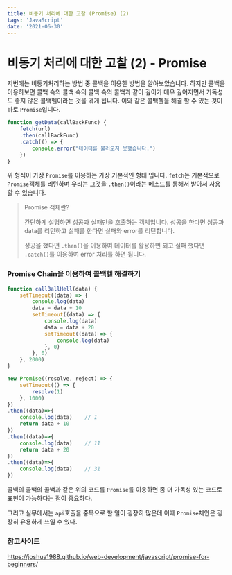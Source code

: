 ```yaml
---
title: 비동기 처리에 대한 고찰 (Promise) (2) 
tags: 'JavaScript'
date: '2021-06-30'
---
```


# 비동기 처리에 대한 고찰 (2) - Promise

저번에는 비동기처리하는 방법 중 콜백을 이용한 방법을 알아보았습니다. 하지만 콜백을 이용하보면 콜백 속의 콜백 속의 콜백 속의 콜백과 같이 깊이가 매우 깊어지면서 가독성도 좋지 않은 콜백헬이라는 것을 겪게 됩니다. 이와 같은 콜백헬을 해결 할 수 있는 것이 바로 `Promise`입니다.

```javascript
function getData(callBackFunc) {
    fetch(url)
    .then(callBackFunc)
    .catch(() => {
        console.error("데이터를 불러오지 못했습니다.")
    })
}
```

위 형식이 가장 `Promise`를 이용하는 가장 기본적인 형태 입니다. `fetch`는 기본적으로 `Promise`객체를 리턴하며 우리는 그것을 `.then()`이라는 메소드를 통해서 받아서 사용할 수 있습니다.  

>Promise 객체란?
>
>간단하게 설명하면 성공과 실패만을 호출하는 객체입니다. 성공을 한다면 성공과 data를 리턴하고 실패를 한다면 실패와  error를 리턴합니다.
>
>성공을 했다면 `.then()`을 이용하여 데이터를 활용하면 되고 실패 했다면 `.catch()`를 이용하여 error 처리를 하면 됩니다. 

### Promise Chain을 이용하여 콜백헬 해결하기

```javascript
function callBallHell(data) {
    setTimeout((data) => {
        console.log(data)
        data = data + 10
        setTimeout((data) => {
            console.log(data)
            data = data + 20
            setTimeout((data) => {
                console.log(data)
            }, 0)
        }, 0)
    }, 2000)
}
```

```javascript
new Promise((resolve, reject) => {
    setTimeout(() => {
        resolve(1)
    }, 1000)
})
.then((data)=>{
    console.log(data)    // 1
    return data + 10
})
.then((data)=>{
    console.log(data)    // 11
    return data + 20
})
.then((data)=>{
    console.log(data)    // 31
})
```

콜백의 콜백의 콜백과 같은 위의 코드를 `Promise`를 이용하면 좀 더 가독성 있는 코드로 표현이 가능하다는 점이 중요하다.

그리고 실무에서는 `api`호출을 중복으로 할 일이 굉장히 많은데 이때 `Promise`체인은 굉장히 유용하게 쓰일 수 있다.

### 참고사이트

https://joshua1988.github.io/web-development/javascript/promise-for-beginners/

